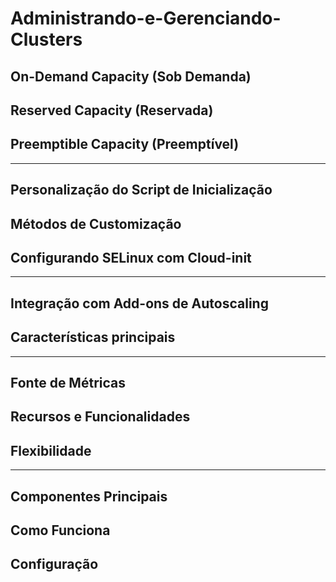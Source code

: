 # Administrando-e-Gerenciando-Clusters

## On-Demand Capacity (Sob Demanda)
## Reserved Capacity (Reservada)
## Preemptible Capacity (Preemptível)

---

## Personalização do Script de Inicialização
## Métodos de Customização
## Configurando SELinux com Cloud-init

---

## Integração com Add-ons de Autoscaling
## Características principais

---

## Fonte de Métricas
## Recursos e Funcionalidades
## Flexibilidade

---

## Componentes Principais
## Como Funciona
## Configuração
